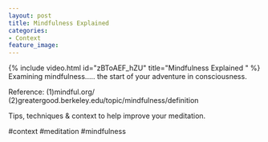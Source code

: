 ```yaml
---
layout: post
title: Mindfulness Explained
categories:
- Context
feature_image: 
---
```


{% include video.html id="zBToAEF_hZU" title="Mindfulness Explained " %}
Examining mindfulness..... the start of your adventure in consciousness.

Reference: 
(1)mindful.org/
(2)greatergood.berkeley.edu/topic/mindfulness/definition

Tips, techniques & context to help improve your meditation. 

#context #meditation #mindfulness 